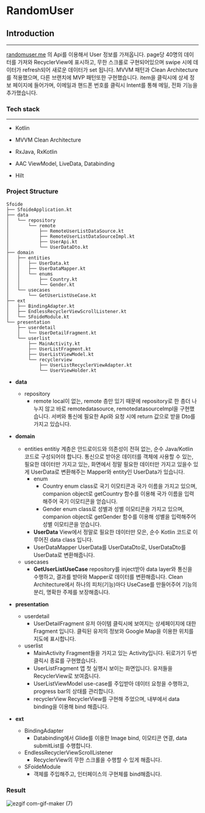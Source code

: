 # RandomUser

## Introduction
---
[randomuser.me](https://randomuser.me/) 의 Api를 이용해서 User 정보를 가져옵니다.
page당 40명의 데이터를 가져와 RecyclerView에 표시하고, 무한 스크롤로 구현되어있으며 swipe 시에 데이터가 refresh되어 새로운 데이터가 set 됩니다.
MVVM 패턴과 Clean Architecture를 적용했으며, 다른 브랜치에 MVP 패턴또한 구현했습니다.
item을 클릭시에 상세 정보 페이지에 들어가며, 이메일과 핸드폰 번호를 클릭시 Intent를 통해 메일, 전화 기능을 추가했습니다. 

### Tech stack
---
- Kotlin

- MVVM Clean Architecture
- RxJava, RxKotlin
- AAC ViewModel, LiveData, Databinding
- Hilt


### Project Structure
```
Sfoide
├── SfoideApplication.kt
├── data
│   └── repository
│       └── remote
│           ├── RemoteUserListDataSource.kt
│           ├── RemoteUserListDataSourceImpl.kt
│           ├── UserApi.kt
│           └── UserDataDto.kt
├── domain
│   ├── entities
│   │   ├── UserData.kt
│   │   ├── UserDataMapper.kt
│   │   └── enums
│   │       ├── Country.kt
│   │       └── Gender.kt
│   └── usecases
│       └── GetUserListUseCase.kt
├── ext
│   ├── BindingAdapter.kt
│   ├── EndlessRecyclerViewScrollListener.kt
│   └── SFoideModule.kt
└── presentation
    ├── userdetail
    │   └── UserDetailFragment.kt
    └── userlist
        ├── MainActivity.kt
        ├── UserListFragment.kt
        ├── UserListViewModel.kt
        └── recyclerview
            ├── UserListRecyclerViewAdapter.kt
            └── UserViewHolder.kt       
 ```           
 * **data**
   * repository
     * remote
     local이 없는, remote 층만 있기 때문에 repository로 한 층더 나누지 않고 바로 remotedatasource, remotedatasourceImpl을 구현했습니다. 서버와 통신에 필요한 Api와 요청 시에 return 값으로 받을 Dto를 가지고 있습니다.
 
 * **domain**
   * entities
   entitiy 계층은 안드로이드와 의존성이 전혀 없는, 순수 Java/Kotlin 코드로 구성되어야 합니다.
   통신으로 받아온 데이터를 객체에 사용할 수 있는, 필요한 데이터만 가지고 있는, 화면에서 정말 필요한 데이터만 가지고 있을수 있게 UserData로 변환해주는 Mapper와 entity인 UserData가 있습니다.
     * enum
       * Country 
     enum class로 국기 이모티콘과 국가 이름을 가지고 있으며, companion object로 getCountry 함수를 이용해 국가 이름을 입력해주어 국기 이모티콘을 얻습니다. 
       * Gender
     enum class로 성별과 성별 이모티콘을 가지고 있으며, companion object로 getGender 함수를 이용해 성별을 입력해주어 성별 이모티콘을 얻습니다.
     * **UserData**
     View에서 정말로 필요한 데이터만 모은, 순수 Kotlin 코드로 이루어진 data class 입니다.
     * UserDataMapper
     UserData를 UserDataDto로, UserDataDto를 UserData로 변환해줍니다.
    * usecases
      * **GetUserListUseCase**
       repository를 inject받아 data layer와 통신을 수행하고, 결과를 받아와 Mapper로 데이터를 변환해줍니다.
       Clean Architecture에서 하나의 피처(기능)마다 UseCase를 만들어주어 기능의 분리, 명확한 주제를 보장해줍니다.
 * **presentation**
   * userdetail
     * UserDetailFragment
     유저 아이템 클릭시에 보여지는 상세페이지에 대한 Fragment 입니다. 클릭된 유저의 정보와 Google Map을 이용한 위치를 지도에 표시합니다.
   * userlist
     * MainActivity
     Fragment들을 가지고 있는 Activity입니다. 뒤로가기 두번 클릭시 종료를 구현했습니다.
     * UserListFragment
     앱 첫 실행시 보이는 화면입니다. 유저들을 RecyclerView로 보여줍니다.
     * UserListViewModel
     use-case를 주입받아 데이터 요청을 수행하고, progress bar의 상태를 관리합니다.
     * recyclerView
     RecyclerView를 구현해 주었으며, 내부에서 data binding을 이용해 bind 해줍니다.
 * **ext**
   * BindingAdapter
     - Databinding에서 Glide를 이용한 Image bind, 이모티콘 연결, data submitList를 수행합니다.
   * EndlessRecyclerViewScrollListener
     - RecyclerView의 무한 스크롤을 수행할 수 있게 해줍니다.
   * SFoideModule
     - 객체를 주입해주고, 인터페이스의 구현체를 bind해줍니다.
   
 
 
### Result
 ![ezgif com-gif-maker (7)](https://user-images.githubusercontent.com/67602108/155758849-02a84e5d-f4e5-48d4-a4cd-f2d034ce7b32.gif)
